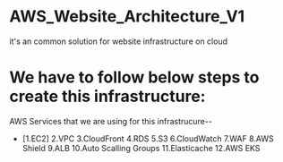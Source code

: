 # AWS_Website_Architecture_V1
it's an common solution for website infrastructure on cloud

# We have to follow below steps to create this infrastructure:
AWS Services that we are using for this infrastrucure--
- [1.EC2]
2.VPC
3.CloudFront
4.RDS
5.S3
6.CloudWatch
7.WAF
8.AWS Shield
9.ALB
10.Auto Scalling Groups
11.Elasticache
12.AWS EKS 
